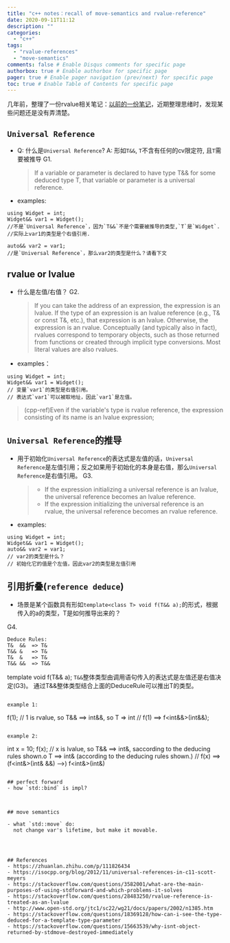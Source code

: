 ```yaml
---
title: "c++ notes：recall of move-semantics and rvalue-reference"
date: 2020-09-11T11:12
description: ""
categories:
  - "c++"
tags:
  - "rvalue-references"
  - "move-semantics"
comments: false # Enable Disqus comments for specific page
authorbox: true # Enable authorbox for specific page
pager: true # Enable pager navigation (prev/next) for specific page
toc: true # Enable Table of Contents for specific page
---
```


几年前，整理了一份rvalue相关笔记：[以前的一份笔记](https://zhuanlan.zhihu.com/p/111826434)，近期整理思绪时，发现某些问题还是没有弄清楚。

## `Universal Reference`
- Q: 什么是`Universal Reference`?
  A: 形如`T&&`, `T`不含有任何的cv限定符, 且`T`需要被推导
  G1.
  >If a variable or parameter is declared to have type T&& for some deduced type T, that variable or parameter is a universal reference.

<!--more-->
- examples:
```
using Widget = int;
Widget&& var1 = Widget(); 
//不是`Universal Reference`，因为`T&&`不是个需要被推导的类型,`T`是`Widget`.
//实际上var1的类型是个右值引用.

auto&& var2 = var1;
//是`Universal Reference`，那么var2的类型是什么？请看下文
```


## rvalue or lvalue

- 什么是左值/右值？
  G2.
  > If you can take the address of an expression, the expression is an lvalue.
  > If the type of an expression is an lvalue reference (e.g., T& or const T&, etc.), that expression is an lvalue. 
  > Otherwise, the expression is an rvalue.  Conceptually (and typically also in fact), rvalues correspond to temporary objects, such as those returned from functions or created through implicit type conversions. Most literal values are also rvalues.
- examples：
```
using Widget = int;
Widget&& var1 = Widget();
// 变量`var1`的类型是右值引用。
// 表达式`var1`可以被取地址，因此`var1`是左值。
```

> (cpp-ref)Even if the variable's type is rvalue reference, the expression consisting of its name is an lvalue expression;


## `Universal Reference`的推导
- 用于初始化`Universal Reference`的表达式是左值的话，`Universal Reference`是左值引用；反之如果用于初始化的本身是右值，那么`Universal Reference`是右值引用。
  G3.
  > - If the expression initializing a universal reference is an lvalue, the universal reference becomes an lvalue reference.
  > - If the expression initializing the universal reference is an rvalue, the universal reference becomes an rvalue reference.

- examples:
```
using Widget = int;
Widget&& var1 = Widget();
auto&& var2 = var1;
// var2的类型是什么？
// 初始化它的值是个左值，因此var2的类型是左值引用
```

## 引用折叠(`reference deduce`)
- 场景是某个函数具有形如`template<class T> void f(T&& a);`的形式，根据传入的a的类型，T是如何推导出来的？

G4.
```
Deduce Rules:
T&  &&  => T& 
T&& &   => T&
T&  &   => T&
T&& &&  => T&&
```
template<class T>
void f(T&& a);
`T&&`整体类型由调用语句传入的表达式是左值还是右值决定(G3)。
通过T&&整体类型结合上面的DeduceRule可以推出T的类型。
```

example 1:
```
f(1); // 1 is rvalue, so T&& ==> int&&, so T => int
      // f(1) ==> f<int&&>(int&&);
```

example 2:
```
int x = 10;
f(x); // x is lvalue, so T&& ==> int&, saccording to the deducing rules shown.o T ==> int& (according to the deducing rules shown.)
      // f(x) ==> (f<int&>(int& &&) -->) f<int&>(int&)
```

## perfect forward
- how `std::bind` is impl?



## move semantics

- what `std::move` do:
  not change var's lifetime, but make it movable.




## References
- https://zhuanlan.zhihu.com/p/111826434
- https://isocpp.org/blog/2012/11/universal-references-in-c11-scott-meyers
- https://stackoverflow.com/questions/3582001/what-are-the-main-purposes-of-using-stdforward-and-which-problems-it-solves
- https://stackoverflow.com/questions/28483250/rvalue-reference-is-treated-as-an-lvalue
- http://www.open-std.org/jtc1/sc22/wg21/docs/papers/2002/n1385.htm
- https://stackoverflow.com/questions/18369128/how-can-i-see-the-type-deduced-for-a-template-type-parameter
- https://stackoverflow.com/questions/15663539/why-isnt-object-returned-by-stdmove-destroyed-immediately

